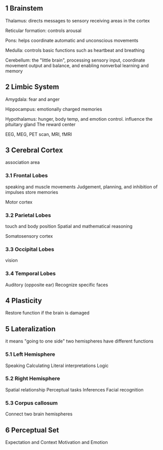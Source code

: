 ## 1 Brainstem
Thalamus: directs messages to sensory receiving areas in the cortex

Reticular formation: controls arousal

Pons: helps coordinate automatic and unconscious movements

Medulla: controls basic functions such as heartbeat and breathing

Cerebellum: the "little brain", processing sensory input, coordinate movement output and balance, and enabling nonverbal learning and memory

## 2 Limbic System
Amygdala: fear and anger

Hippocampus: emotionally charged memories

Hypothalamus: hunger, body temp, and emotion control. influence the pituitary gland
The reward center

EEG, MEG, PET scan, MRI, fMRI

## 3 Cerebral Cortex
association area
### 3.1 Frontal Lobes
speaking and muscle movements
Judgement, planning, and inhibition of impulses
store memories

Motor cortex

### 3.2 Parietal Lobes
touch and body position
Spatial and mathematical reasoning

Somatosensory cortex

### 3.3 Occipital Lobes
vision

### 3.4 Temporal Lobes
Auditory (opposite ear)
Recognize specific faces

## 4 Plasticity
Restore function if the brain is damaged

## 5 Lateralization
it means "going to one side"
two hemispheres have different functions

### 5.1 Left Hemisphere
Speaking
Calculating
Literal interpretations
Logic

### 5.2 Right Hemisphere
Spatial relationship
Perceptual tasks
Inferences
Facial recognition

### 5.3 Corpus callosum
Connect two brain hemispheres

## 6 Perceptual Set

Expectation and Context
Motivation and Emotion
